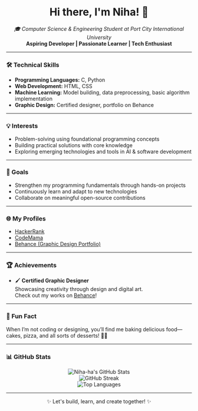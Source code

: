 <h1 align="center">Hi there, I'm Niha! 👋</h1>
<p align="center">
  <em>🎓 Computer Science & Engineering Student at Port City International University</em><br>
  <strong>Aspiring Developer | Passionate Learner | Tech Enthusiast</strong>
</p>

---

### 🛠️ Technical Skills

- **Programming Languages:** C, Python  
- **Web Development:** HTML, CSS  
- **Machine Learning:** Model building, data preprocessing, basic algorithm implementation  
- **Graphic Design:** Certified designer, portfolio on Behance

---

### 💡 Interests

- Problem-solving using foundational programming concepts  
- Building practical solutions with core knowledge  
- Exploring emerging technologies and tools in AI & software development

---

### 🎯 Goals

- Strengthen my programming fundamentals through hands-on projects  
- Continuously learn and adapt to new technologies  
- Collaborate on meaningful open-source contributions

---

### 🌐 My Profiles

- [HackerRank](https://www.hackerrank.com/profile/jannatunnurniha)
- [CodeMama](https://codemama.io/profile/68596ac944748dbc6fc9cbf4)
- [Behance (Graphic Design Portfolio)](https://www.behance.net/nihaillustrates)

---

### 🏆 Achievements

- 🖌️ **Certified Graphic Designer**  
  Showcasing creativity through design and digital art.  
  Check out my works on [Behance](https://www.behance.net/nihaillustrates)!

---

### 🍰 Fun Fact

When I’m not coding or designing, you’ll find me baking delicious food—cakes, pizza, and all sorts of desserts! 🎂🍕

---

### 📊 GitHub Stats

<p align="center">
  <img src="https://github-readme-stats.vercel.app/api?username=Niha-ha&show_icons=true&theme=radical" alt="Niha-ha's GitHub Stats" />
  <br>
  <img src="https://github-readme-streak-stats.herokuapp.com/?user=Niha-ha&theme=radical" alt="GitHub Streak" />
  <br>
  <img src="https://github-readme-stats.vercel.app/api/top-langs/?username=Niha-ha&layout=compact&theme=radical" alt="Top Languages" />
</p>

---

<p align="center">✨ Let's build, learn, and create together! ✨</p>
